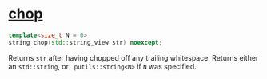 # [chop](chop.hpp)

```cpp
template<size_t N = 0>
string chop(std::string_view str) noexcept;
```

Returns `str` after having chopped off any trailing whitespace. Returns either an `std::string`, or ` putils::string<N>` if `N` was specified.